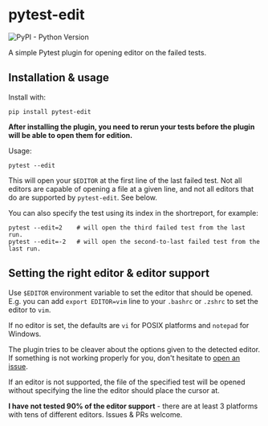 # pytest-edit

![PyPI - Python Version](https://img.shields.io/pypi/pyversions/pytest-edit)

A simple Pytest plugin for opening editor on the failed tests.

## Installation & usage

Install with:

```
pip install pytest-edit
```

**After installing the plugin, you need to rerun your tests before the plugin
will be able to open them for edition.**

Usage:

```
pytest --edit
```

This will open your `$EDITOR` at the first line of the last failed test. Not
all editors are capable of opening a file at a given line, and not all editors
that do are supported by `pytest-edit`. See below.

You can also specify the test using its index in the shortreport, for example:

```
pytest --edit=2    # will open the third failed test from the last run.
pytest --edit=-2   # will open the second-to-last failed test from the last run.
```

## Setting the right editor & editor support

Use `$EDITOR` environment variable to set the editor that should be opened.
E.g. you can add `export EDITOR=vim` line to your `.bashrc` or `.zshrc` to set
the editor to `vim`.

If no editor is set, the defaults are `vi` for POSIX platforms and `notepad`
for Windows.

The plugin tries to be cleaver about the options given to the detected editor.
If something is not working properly for you, don't hesitate to
[open an issue](https://github.com/MrMino/pytest-edit/issues).

If an editor is not supported, the file of the specified test will be opened
without specifying the line the editor should place the cursor at.

**I have not tested 90% of the editor support** - there are at least 3
platforms with tens of different editors. Issues & PRs welcome.
